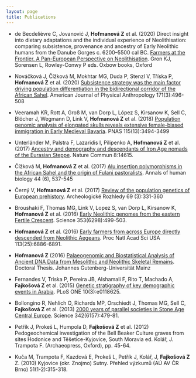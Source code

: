 ```yaml
---
layout: page
title: Publications
---
```


<!-- ### 2020 -->

* de Becdelièvre C, Jovanović J, **Hofmanová Z** et al. (2020) Direct insight into dietary adaptations and the individual experience of Neolithisation: comparing subsistence, provenance and ancestry of Early Neolithic humans from the Danube Gorges c. 6200–5500 cal BC. [Farmers at the Frontier. A Pan-European Perspective on Neolithisation](https://www.oxbowbooks.com/oxbow/farmers-at-the-frontier.html). Gron KJ, Sorensen L, Rowley-Conwy P eds. Oxbow books, Oxford

* Nováčková J, Čížková M, Mokhtar MG, Duda P, Stenzl V, Tříska P, **Hofmanová Z** et al. (2020) [Subsistence strategy was the main factor driving population differentiation in the bidirectional corridor of the African Sahel](https://onlinelibrary.wiley.com/doi/abs/10.1002/ajpa.24001). American Journal of Physical Anthropology 171(3):496-508

<!-- ### 2018 -->

* Veeramah KR, Rott A, Groß M, van Dorp L, López S, Kirsanow K, Sell C, Blöcher J, Wegmann D, Link V, **Hofmanová Z** et al. (2018) [Population genomic analysis of elongated skulls reveals extensive female-biased immigration in Early Medieval Bavaria](https://www.pnas.org/content/115/13/3494). PNAS 115(13):3494-3499

<!-- ### 2017 -->

* Unterländer M, Palstra F, Lazaridis I, Pilipenko A, **Hofmanová Z** et al. (2017) [Ancestry and demography and descendants of Iron Age nomads of the Eurasian Steppe](https://www.nature.com/articles/ncomms14615). Nature Commun 8:14615.

* Čížková M, **Hofmanová Z** et al. (2017) [Alu insertion polymorphisms in the African Sahel and the origin of Fulani pastoralists](http://www.tandfonline.com/doi/abs/10.1080/03014460.2017.1328073). Annals of human biology 44 (6), 537-545

* Černý V, **Hofmanová Z** et al. (2017) [Review of the population genetics of European prehistory](http://www.arup.cas.cz/wp-content/uploads/2010/11/Archeologické-rozhledy-3_2017.pdf#page=4). Archeologické Rozhledy 69 (3):331-360

<!-- ### 2016 -->

* Broushaki F, Thomas MG, Link V, Lopez S, van Dorp L, Kirsanow K, **Hofmanová Z** et al. (2016) [Early Neolithic genomes from the eastern Fertile Crescent](http://science.sciencemag.org/content/early/2016/07/13/science.aaf7943). Science 353(6298):499-503.

* **Hofmanová Z** et al. (2016) [Early farmers from across Europe directly descended from Neolithic Aegeans](http://www.pnas.org/content/113/25/6886). Proc Natl Acad Sci USA 113(25):6886-6891.

* **Hofmanová Z** (2016) [Palaeogenomic and Biostatistical Analysis of Ancient DNA Data from Mesolithic and Neolithic Skeletal Remains](https://publications.ub.uni-mainz.de/theses/volltexte/2017/100001355/pdf/100001355.pdf). Doctoral Thesis. Johannes Gutenberg-Universität Mainz

<!-- ### 2015 -->

* Fernandes V, Triska P, Pereira JB, Alshamali F, Rito T, Machado A, **Fajkošová Z** et al. (2015) [Genetic stratigraphy of key demographic events in Arabia](http://journals.plos.org/plosone/article?id=10.1371%2Fjournal.pone.0118625). PLoS ONE 10(3):e0118625.

<!-- ### 2013 -->

* Bollongino R, Nehlich O, Richards MP, Orschiedt J, Thomas MG, Sell C, **Fajkošová Z** et al. (2013) [2000 years of parallel societies in Stone Age Central Europe](http://science.sciencemag.org/content/342/6157/479). Science 342(6157):479-81.

<!-- ### 2012 -->

* Petřík J, Prokeš L, Humpola D, **Fajkošová Z** et al. (2012) Pedogeochemical investigation of the Bell Beaker Culture graves from sites Hodonice and Těšetice-Kyjovice, South Moravia ed. Kolář, J. Trampota F. (Archaeopress, Oxford), pp. 45-64.

<!-- ### 2010 -->

* Kuča M, Trampota F, Kazdová E, Prokeš L, Petřík J, Kolář, J, **Fajkošová Z** Z. (2010) Kyjovice (okr. Znojmo) Sutny. Přehled výzkumů (AÚ AV ČR Brno) 51(1-2):315-318.
